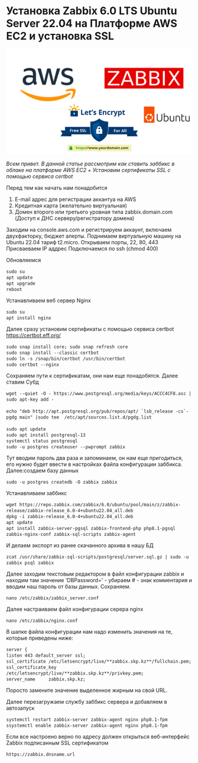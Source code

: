 # Установка Zabbix 6.0 LTS Ubuntu Server 22.04 на Платформе AWS EC2 и установка SSL
![thb](https://github.com/vprimin/pub/blob/main/Manuals/images/awszabbix.jpg)

*Всем привет. В данной статье рассмотрим как ставить заббикс в облаке на платформе AWS EC2 + Установим сертификаты SSL c помощью сервиса certbot*
 
Перед тем как начать нам понадобится
1. E-mail адрес для регистрации аккантуа на AWS
2. Кредитная карта (желательно виртуальная)
3. Домен второго или третьего уровная типа zabbix.domain.com (Доступ к ДНС серверу/регистратору домена)

Заходим на console.aws.com и регистрируем аккаунт, включаем двухфакторку, бюджет алерты.
Поднимаем виртуальную машину на Ubuntu 22.04 тариф t2.micro. Открываем порты, 22, 80, 443
Присваеваем IP аддрес 
Подключаемся по ssh (chmod 400)

Обновляемся
```
sudo su
apt update
apt upgrade
reboot
```
Устанавливаем веб сервер Nginx
```
sudo su
apt install nginx
```
Далее сразу установим сертификаты с помощью сервиса certbot
https://certbot.eff.org/

```
sudo snap install core; sudo snap refresh core
sudo snap install --classic certbot
sudo ln -s /snap/bin/certbot /usr/bin/certbot
sudo certbot --nginx
```
Сохраняем пути к сертификатам, они нам еще понадобятся.
Далее ставим Субд
```
wget --quiet -O - https://www.postgresql.org/media/keys/ACCC4CF8.asc | sudo apt-key add -

echo "deb http://apt.postgresql.org/pub/repos/apt/ `lsb_release -cs`-pgdg main" |sudo tee  /etc/apt/sources.list.d/pgdg.list

sudo apt update
sudo apt install postgresql-13
systemctl status postgresql
sudo -u postgres createuser --pwprompt zabbix
```
Тут вводим пароль два раза и запоминаем, он нам еще пригодиться, его нужно будет ввести в настройках файла конфигурации заббикса. 
Далее:создаем базу данных
```
sudo -u postgres createdb -O zabbix zabbix
```
Устанавливаем заббикс
```
wget https://repo.zabbix.com/zabbix/6.0/ubuntu/pool/main/z/zabbix-release/zabbix-release_6.0-4+ubuntu22.04_all.deb
dpkg -i zabbix-release_6.0-4+ubuntu22.04_all.deb
apt update
apt install zabbix-server-pgsql zabbix-frontend-php php8.1-pgsql zabbix-nginx-conf zabbix-sql-scripts zabbix-agent
```
И делаем экспорт из ранее скачанного архива в нашу БД
```
zcat /usr/share/zabbix-sql-scripts/postgresql/server.sql.gz | sudo -u zabbix psql zabbix
```
Далее заходим текстовым редактором в файл конфигурации zabbix и находим там значение 'DBPassword=' - убираем # - знак комментария и вводим наш пароль от базы данных. Сохраняем. 
```
nano /etc/zabbix/zabbix_server.conf 
```
Далее настраиваем файл конфигурации серера nginx 
```
nano /etc/zabbix/nginx.conf 
```
В шапке файла конфигурации нам надо изменить значения на те, которые приведены ниже:
```
server {
listen 443 default_server ssl;
ssl_certificate /etc/letsencrypt/live/**zabbix.skp.kz**/fullchain.pem;
ssl_certificate_key /etc/letsencrypt/live/**zabbix.skp.kz**/privkey.pem;
server_name     zabbix.skp.kz;
```
Поросто замените значение выделенное жирным на свой URL.

Далее перезагружаем службу заббикс сервера и добавляем в автозапуск 
```
systemctl restart zabbix-server zabbix-agent nginx php8.1-fpm
ssystemctl enable zabbix-server zabbix-agent nginx php8.1-fpm
```
Если все настроено верно по адресу  должен открыться  веб-интерфейс Zabbix подписанным SSL сертификатом 
```
https://zabbix.dnsname.url
```
